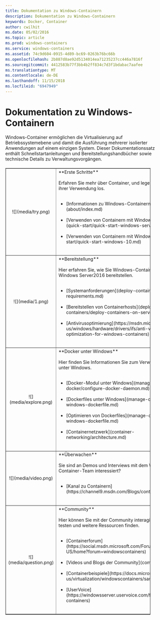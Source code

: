 ```yaml
---
title: Dokumentation zu Windows-Containern
description: Dokumentation zu Windows-Containern
keywords: Docker, Container
author: cwilhit
ms.date: 05/02/2016
ms.topic: article
ms.prod: windows-containers
ms.service: windows-containers
ms.assetid: 74c9d604-0915-4d89-bc69-0263b76bc66b
ms.openlocfilehash: 2b887d8ae92d5134014ea71235237cc446a7816f
ms.sourcegitcommit: 4412583b77f3bb4b2ff834c7d3f1bdabac7aafee
ms.translationtype: MT
ms.contentlocale: de-DE
ms.lasthandoff: 11/15/2018
ms.locfileid: "6947949"
---
```

# <a name="windows-containers-documentation"></a>Dokumentation zu Windows-Containern

Windows-Container ermöglichen die Virtualisierung auf Betriebssystemebene und damit die Ausführung mehrerer isolierter Anwendungen auf einem einzigen System. Dieser Dokumentationssatz enthält Schnellstartanleitungen und Bereitstellungshandbücher sowie technische Details zu Verwaltungsvorgängen.

<table border="1" style="background-color:FFFFCC;border-collapse:collapse;border:1px solid FFCC00;color:000000;width:90%; margin-top: 20px" cellpadding="25" cellspacing="5">
<tr>
<td ><center>![](media/try.png)</center></td>
<td>**Erste Schritte**<br /><br />
Erfahren Sie mehr über Container, und legen Sie direkt mit ihrer Verwendung los.<br /><br />
<ul>
<li>[Informationen zu Windows-Containern](about/index.md)<br /><br /></li>
<li>[Verwenden von Containern mit Windows Server](quick-start/quick-start-windows-server.md)<br /><br /></li>
<li>[Verwenden von Containern mit Windows10](quick-start/quick-start-windows-10.md)<br /><br /></li>
</ul>
</td>
</tr>
<tr>
<td ><center>![](media/1.png)</center></td>
<td>**Bereitstellung**<br /><br />
Hier erfahren Sie, wie Sie Windows-Container unter Windows Server2016 bereitstellen.<br /><br />
<ul>
<li>[Systemanforderungen](deploy-containers/system-requirements.md)<br /><br /></li>
<li>[Bereitstellen von Containerhosts](deploy-containers/deploy-containers-on-server.md)<br /><br /></li>
<li>[Antivirusoptimierung](https://msdn.microsoft.com/en-us/windows/hardware/drivers/ifs/anti-virus-optimization-for-windows-containers)<br /><br /></li>
</ul>
</td>
</tr>

<tr>
<td ><center>![](media/explore.png)</center></td>
<td>**Docker unter Windows**<br /><br />
Hier finden Sie Informationen Sie zum Verwalten von Docker unter Windows.<br /><br />
<ul>
<li>[Docker-Modul unter Windows](manage-docker/configure-docker-daemon.md)<br /><br /></li>
<li>[Dockerfiles unter Windows](manage-docker/manage-windows-dockerfile.md)<br /><br /></li>
<li>[Optimieren von Dockerfiles](manage-docker/optimize-windows-dockerfile.md)<br /><br /></li>
<li>[Containernetzwerk](container-networking/architecture.md)<br /><br /></li>
</ul>
</td>
</tr>

<tr>
<td ><center>![](media/video.png)</center></td>
<td>**Überwachen**<br /><br />
Sie sind an Demos und Interviews mit dem Windows-Container-Team interessiert?<br /><br />
<ul>
<li>[Kanal zu Containern](https://channel9.msdn.com/Blogs/containers)</li>
</ul>
<br />
</td>
</tr>

<tr>
<td ><center>![](media/question.png)</center></td>
<td>**Community**<br /><br />
Hier können Sie mit der Community interagieren, Beispiele testen und weitere Ressourcen finden.<br /><br />
<ul>
<li>[Containerforum](https://social.msdn.microsoft.com/Forums/en-US/home?forum=windowscontainers)<br /><br /></li>
<li>[Videos und Blogs der Community](communitylinks.md)<br /><br /></li>
<li>[Containerbeispiele](https://docs.microsoft.com/en-us/virtualization/windowscontainers/samples)<br /><br /></li>
<li>[UserVoice](https://windowsserver.uservoice.com/forums/304624-containers)<br /><br /></li>
</ul>
</td>
</tr>
</table>
